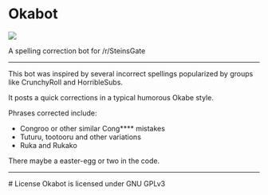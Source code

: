 # Okabot
![](https://raw.githubusercontent.com/Zorpos/Okabot/master/okabot.png)

A spelling correction bot for /r/SteinsGate
<hr>

This bot was inspired by several incorrect spellings popularized by groups like CrunchyRoll and HorribleSubs. 

It posts a quick corrections in a typical humorous Okabe style.

Phrases corrected include:

- Congroo or other similar Cong**** mistakes
- Tuturu, tootooru and other variations
- Ruka and Rukako

There maybe a easter-egg or two in the code.

<hr>
# License
Okabot is licensed under GNU GPLv3
